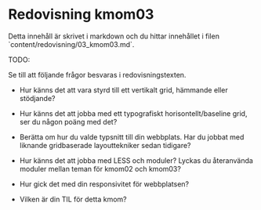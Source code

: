 ---
---
Redovisning kmom03
=========================

<p class="comment" markdown="1">
Detta innehåll är skrivet i markdown och du hittar innehållet i filen `content/redovisning/03_kmom03.md`.
</p>

TODO:

Se till att följande frågor besvaras i redovisningstexten.

- Hur känns det att vara styrd till ett vertikalt grid, hämmande eller stödjande?

- Hur känns det att jobba med ett typografiskt horisontellt/baseline grid, ser du någon poäng med det?

- Berätta om hur du valde typsnitt till din webbplats.
Har du jobbat med liknande gridbaserade layouttekniker sedan tidigare?

- Hur känns det att jobba med LESS och moduler? Lyckas du återanvända moduler mellan teman för kmom02 och kmom03?

- Hur gick det med din responsivitet för webbplatsen?

- Vilken är din TIL för detta kmom?
